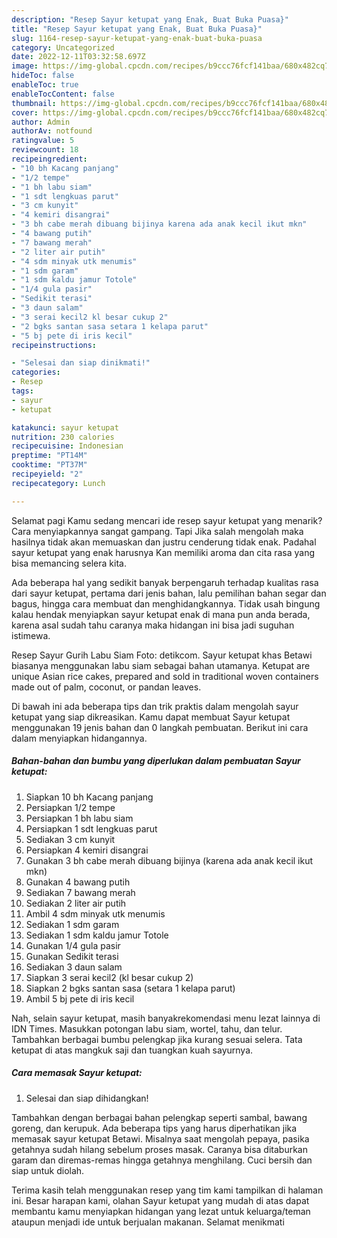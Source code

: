 ```yaml
---
description: "Resep Sayur ketupat yang Enak, Buat Buka Puasa}"
title: "Resep Sayur ketupat yang Enak, Buat Buka Puasa}"
slug: 1164-resep-sayur-ketupat-yang-enak-buat-buka-puasa
category: Uncategorized
date: 2022-12-11T03:32:58.697Z
image: https://img-global.cpcdn.com/recipes/b9ccc76fcf141baa/680x482cq70/sayur-ketupat-foto-resep-utama.jpg
hideToc: false
enableToc: true
enableTocContent: false
thumbnail: https://img-global.cpcdn.com/recipes/b9ccc76fcf141baa/680x482cq70/sayur-ketupat-foto-resep-utama.jpg
cover: https://img-global.cpcdn.com/recipes/b9ccc76fcf141baa/680x482cq70/sayur-ketupat-foto-resep-utama.jpg
author: Admin
authorAv: notfound
ratingvalue: 5
reviewcount: 18
recipeingredient:
- "10 bh Kacang panjang"
- "1/2 tempe"
- "1 bh labu siam"
- "1 sdt lengkuas parut"
- "3 cm kunyit"
- "4 kemiri disangrai"
- "3 bh cabe merah dibuang bijinya karena ada anak kecil ikut mkn"
- "4 bawang putih"
- "7 bawang merah"
- "2 liter air putih"
- "4 sdm minyak utk menumis"
- "1 sdm garam"
- "1 sdm kaldu jamur Totole"
- "1/4 gula pasir"
- "Sedikit terasi"
- "3 daun salam"
- "3 serai kecil2 kl besar cukup 2"
- "2 bgks santan sasa setara 1 kelapa parut"
- "5 bj pete di iris kecil"
recipeinstructions:

- "Selesai dan siap dinikmati!"
categories:
- Resep
tags:
- sayur
- ketupat

katakunci: sayur ketupat 
nutrition: 230 calories
recipecuisine: Indonesian
preptime: "PT14M"
cooktime: "PT37M"
recipeyield: "2"
recipecategory: Lunch

---
```



Selamat pagi Kamu sedang mencari ide resep sayur ketupat yang menarik? Cara menyiapkannya sangat gampang. Tapi Jika salah mengolah maka hasilnya tidak akan memuaskan dan justru cenderung tidak enak. Padahal sayur ketupat yang enak harusnya Kan memiliki aroma dan cita rasa yang bisa memancing selera kita.


Ada beberapa hal yang sedikit banyak berpengaruh terhadap kualitas rasa dari sayur ketupat, pertama dari jenis bahan, lalu pemilihan bahan segar dan bagus, hingga cara membuat dan menghidangkannya. Tidak usah bingung kalau hendak menyiapkan sayur ketupat enak di mana pun anda berada, karena asal sudah tahu caranya maka hidangan ini bisa jadi suguhan istimewa.

Resep Sayur Gurih Labu Siam Foto: detikcom. Sayur ketupat khas Betawi biasanya menggunakan labu siam sebagai bahan utamanya. Ketupat are unique Asian rice cakes, prepared and sold in traditional woven containers made out of palm, coconut, or pandan leaves.


Di bawah ini ada beberapa tips dan trik praktis dalam mengolah sayur ketupat yang siap dikreasikan. Kamu dapat membuat Sayur ketupat menggunakan 19 jenis bahan dan 0 langkah pembuatan. Berikut ini cara dalam menyiapkan hidangannya.

<!--inarticleads1-->

##### Bahan-bahan dan bumbu yang diperlukan dalam pembuatan Sayur ketupat:

1. Siapkan 10 bh Kacang panjang
1. Persiapkan 1/2 tempe
1. Persiapkan 1 bh labu siam
1. Persiapkan 1 sdt lengkuas parut
1. Sediakan 3 cm kunyit
1. Persiapkan 4 kemiri disangrai
1. Gunakan 3 bh cabe merah dibuang bijinya (karena ada anak kecil ikut mkn)
1. Gunakan 4 bawang putih
1. Sediakan 7 bawang merah
1. Sediakan 2 liter air putih
1. Ambil 4 sdm minyak utk menumis
1. Sediakan 1 sdm garam
1. Sediakan 1 sdm kaldu jamur Totole
1. Gunakan 1/4 gula pasir
1. Gunakan Sedikit terasi
1. Sediakan 3 daun salam
1. Siapkan 3 serai kecil2 (kl besar cukup 2)
1. Siapkan 2 bgks santan sasa (setara 1 kelapa parut)
1. Ambil 5 bj pete di iris kecil


Nah, selain sayur ketupat, masih banyakrekomendasi menu lezat lainnya di IDN Times. Masukkan potongan labu siam, wortel, tahu, dan telur. Tambahkan berbagai bumbu pelengkap jika kurang sesuai selera. Tata ketupat di atas mangkuk saji dan tuangkan kuah sayurnya. 

<!--inarticleads2-->

##### Cara memasak Sayur ketupat:


1. Selesai dan siap dihidangkan!

Tambahkan dengan berbagai bahan pelengkap seperti sambal, bawang goreng, dan kerupuk. Ada beberapa tips yang harus diperhatikan jika memasak sayur ketupat Betawi. Misalnya saat mengolah pepaya, pasika getahnya sudah hilang sebelum proses masak. Caranya bisa ditaburkan garam dan diremas-remas hingga getahnya menghilang. Cuci bersih dan siap untuk diolah. 

Terima kasih telah menggunakan resep yang tim kami tampilkan di halaman ini. Besar harapan kami, olahan Sayur ketupat yang mudah di atas dapat membantu kamu menyiapkan hidangan yang lezat untuk keluarga/teman ataupun menjadi ide untuk berjualan makanan. Selamat menikmati
